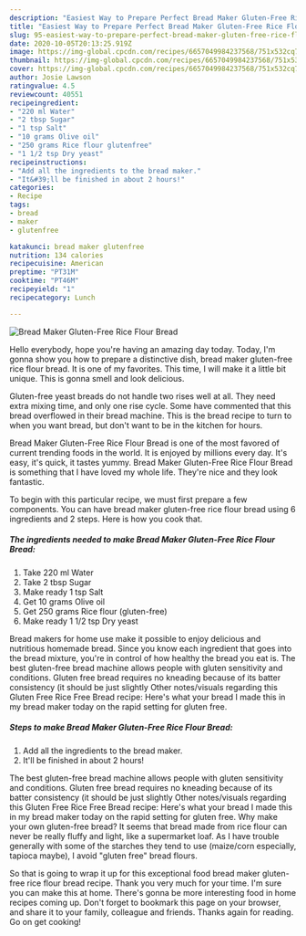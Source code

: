 ```yaml
---
description: "Easiest Way to Prepare Perfect Bread Maker Gluten-Free Rice Flour Bread"
title: "Easiest Way to Prepare Perfect Bread Maker Gluten-Free Rice Flour Bread"
slug: 95-easiest-way-to-prepare-perfect-bread-maker-gluten-free-rice-flour-bread
date: 2020-10-05T20:13:25.919Z
image: https://img-global.cpcdn.com/recipes/6657049984237568/751x532cq70/bread-maker-gluten-free-rice-flour-bread-recipe-main-photo.jpg
thumbnail: https://img-global.cpcdn.com/recipes/6657049984237568/751x532cq70/bread-maker-gluten-free-rice-flour-bread-recipe-main-photo.jpg
cover: https://img-global.cpcdn.com/recipes/6657049984237568/751x532cq70/bread-maker-gluten-free-rice-flour-bread-recipe-main-photo.jpg
author: Josie Lawson
ratingvalue: 4.5
reviewcount: 40551
recipeingredient:
- "220 ml Water"
- "2 tbsp Sugar"
- "1 tsp Salt"
- "10 grams Olive oil"
- "250 grams Rice flour glutenfree"
- "1 1/2 tsp Dry yeast"
recipeinstructions:
- "Add all the ingredients to the bread maker."
- "It&#39;ll be finished in about 2 hours!"
categories:
- Recipe
tags:
- bread
- maker
- glutenfree

katakunci: bread maker glutenfree 
nutrition: 134 calories
recipecuisine: American
preptime: "PT31M"
cooktime: "PT46M"
recipeyield: "1"
recipecategory: Lunch

---
```



![Bread Maker Gluten-Free Rice Flour Bread](https://img-global.cpcdn.com/recipes/6657049984237568/751x532cq70/bread-maker-gluten-free-rice-flour-bread-recipe-main-photo.jpg)

Hello everybody, hope you're having an amazing day today. Today, I'm gonna show you how to prepare a distinctive dish, bread maker gluten-free rice flour bread. It is one of my favorites. This time, I will make it a little bit unique. This is gonna smell and look delicious.

Gluten-free yeast breads do not handle two rises well at all. They need extra mixing time, and only one rise cycle. Some have commented that this bread overflowed in their bread machine. This is the bread recipe to turn to when you want bread, but don&#39;t want to be in the kitchen for hours.

Bread Maker Gluten-Free Rice Flour Bread is one of the most favored of current trending foods in the world. It is enjoyed by millions every day. It's easy, it's quick, it tastes yummy. Bread Maker Gluten-Free Rice Flour Bread is something that I have loved my whole life. They're nice and they look fantastic.


To begin with this particular recipe, we must first prepare a few components. You can have bread maker gluten-free rice flour bread using 6 ingredients and 2 steps. Here is how you cook that.

<!--inarticleads1-->

##### The ingredients needed to make Bread Maker Gluten-Free Rice Flour Bread:

1. Take 220 ml Water
1. Take 2 tbsp Sugar
1. Make ready 1 tsp Salt
1. Get 10 grams Olive oil
1. Get 250 grams Rice flour (gluten-free)
1. Make ready 1 1/2 tsp Dry yeast


Bread makers for home use make it possible to enjoy delicious and nutritious homemade bread. Since you know each ingredient that goes into the bread mixture, you&#39;re in control of how healthy the bread you eat is. The best gluten-free bread machine allows people with gluten sensitivity and conditions. Gluten free bread requires no kneading because of its batter consistency (it should be just slightly Other notes/visuals regarding this Gluten Free Rice Free Bread recipe: Here&#39;s what your bread I made this in my bread maker today on the rapid setting for gluten free. 

<!--inarticleads2-->

##### Steps to make Bread Maker Gluten-Free Rice Flour Bread:

1. Add all the ingredients to the bread maker.
1. It&#39;ll be finished in about 2 hours!


The best gluten-free bread machine allows people with gluten sensitivity and conditions. Gluten free bread requires no kneading because of its batter consistency (it should be just slightly Other notes/visuals regarding this Gluten Free Rice Free Bread recipe: Here&#39;s what your bread I made this in my bread maker today on the rapid setting for gluten free. Why make your own gluten-free bread? It seems that bread made from rice flour can never be really fluffy and light, like a supermarket loaf. As I have trouble generally with some of the starches they tend to use (maize/corn especially, tapioca maybe), I avoid &#34;gluten free&#34; bread flours. 

So that is going to wrap it up for this exceptional food bread maker gluten-free rice flour bread recipe. Thank you very much for your time. I'm sure you can make this at home. There's gonna be more interesting food in home recipes coming up. Don't forget to bookmark this page on your browser, and share it to your family, colleague and friends. Thanks again for reading. Go on get cooking!
